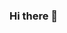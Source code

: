 ### Hi there 👋

<!--
**abdel-elsayed/abdel-elsayed** is a ✨ _special_ ✨ repository because its `README.md` (this file) appears on your GitHub profile.

![Andrea's github stats](https://github-readme-stats.vercel.app/api?username=abdel-elsayed&show_icons=true&theme=dracula)
[![Top Langs](https://github-readme-stats.vercel.app/api/top-langs/?username=abdel-elsayed&langs_count=8)](https://github.com/anuraghazra/github-readme-stats)
Here are some ideas to get you started:

- 🔭 I’m currently working on ...
- 🌱 I’m currently learning ...
- 👯 I’m looking to collaborate on ...
- 🤔 I’m looking for help with ...
- 💬 Ask me about ...
- 📫 How to reach me: ...
- 😄 Pronouns: ...
- ⚡ Fun fact: ...
-->
